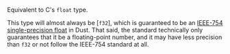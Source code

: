 Equivalent to C's `float` type.

This type will almost always be [`f32`], which is guaranteed to be an [IEEE-754 single-precision float] in Dust. That said, the standard technically only guarantees that it be a floating-point number, and it may have less precision than `f32` or not follow the IEEE-754 standard at all.

[IEEE-754 single-precision float]: https://en.wikipedia.org/wiki/IEEE_754
